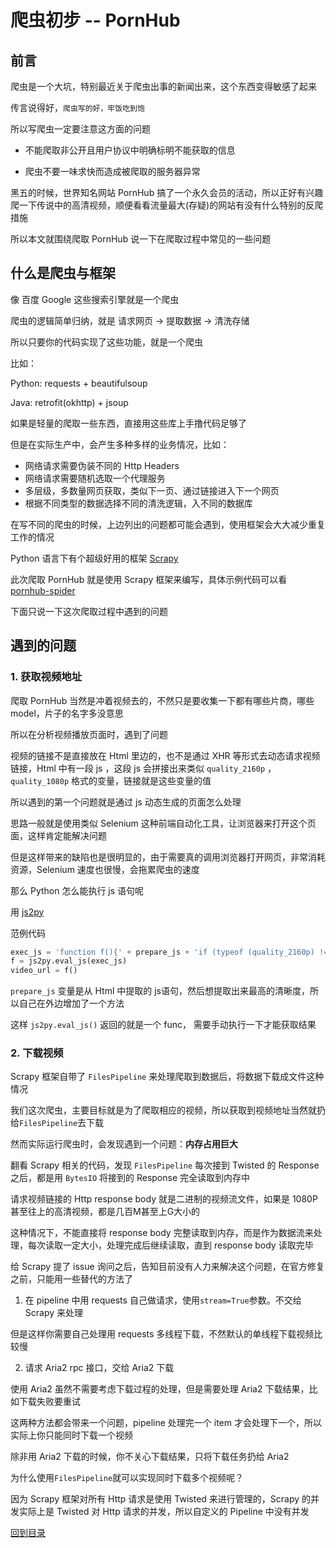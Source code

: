 # 爬虫初步 -- PornHub


## 前言

爬虫是一个大坑，特别最近关于爬虫出事的新闻出来，这个东西变得敏感了起来

传言说得好，`爬虫写的好，牢饭吃到饱` 

所以写爬虫一定要注意这方面的问题

- 不能爬取非公开且用户协议中明确标明不能获取的信息

- 爬虫不要一味求快而造成被爬取的服务器异常


黑五的时候，世界知名网站 PornHub 搞了一个永久会员的活动，所以正好有兴趣爬一下传说中的高清视频，顺便看看流量最大(存疑)的网站有没有什么特别的反爬措施

所以本文就围绕爬取 PornHub 说一下在爬取过程中常见的一些问题


## 什么是爬虫与框架

像 百度 Google 这些搜索引擎就是一个爬虫

爬虫的逻辑简单归纳，就是 请求网页 -> 提取数据 -> 清洗存储

所以只要你的代码实现了这些功能，就是一个爬虫

比如：

Python: requests + beautifulsoup

Java: retrofit(okhttp) + jsoup

如果是轻量的爬取一些东西，直接用这些库上手撸代码足够了

但是在实际生产中，会产生多种多样的业务情况，比如：

- 网络请求需要伪装不同的 Http Headers
- 网络请求需要随机选取一个代理服务
- 多层级，多数量网页获取，类似下一页、通过链接进入下一个网页
- 根据不同类型的数据选择不同的清洗逻辑，入不同的数据库

在写不同的爬虫的时候，上边列出的问题都可能会遇到，使用框架会大大减少重复工作的情况

Python 语言下有个超级好用的框架 [Scrapy](https://scrapy.org/)

此次爬取 PornHub 就是使用 Scrapy 框架来编写，具体示例代码可以看 [pornhub-spider](https://github.com/lizhaode/pornhub)

下面只说一下这次爬取过程中遇到的问题

## 遇到的问题

### 1. 获取视频地址

爬取 PornHub 当然是冲着视频去的，不然只是要收集一下都有哪些片商，哪些model，片子的名字多没意思

所以在分析视频播放页面时，遇到了问题

视频的链接不是直接放在 Html 里边的，也不是通过 XHR 等形式去动态请求视频链接，Html 中有一段 js ，这段 js 会拼接出来类似 `quality_2160p` ，`quality_1080p` 格式的变量，链接就是这些变量的值

所以遇到的第一个问题就是通过 js 动态生成的页面怎么处理

思路一般就是使用类似 Selenium 这种前端自动化工具，让浏览器来打开这个页面，这样肯定能解决问题

但是这样带来的缺陷也是很明显的，由于需要真的调用浏览器打开网页，非常消耗资源，Selenium 速度也很慢，会拖累爬虫的速度

那么 Python 怎么能执行 js 语句呢

用 [js2py](https://github.com/PiotrDabkowski/Js2Py)

范例代码

```python
exec_js = 'function f(){' + prepare_js + 'if (typeof (quality_2160p) != "undefined") { return quality_2160p; } else if (typeof (quality_1440p) != "undefined") { return quality_1440p;} else if (typeof (quality_1080p) != "undefined") {return quality_1080p;} else if (typeof (quality_720p) != "undefined") { return quality_720p; } else { return ""; }} '
f = js2py.eval_js(exec_js)
video_url = f()
```

`prepare_js` 变量是从 Html 中提取的 js语句，然后想提取出来最高的清晰度，所以自己在外边增加了一个方法

这样 `js2py.eval_js()` 返回的就是一个 func， 需要手动执行一下才能获取结果

### 2. 下载视频

Scrapy 框架自带了 `FilesPipeline` 来处理爬取到数据后，将数据下载成文件这种情况

我们这次爬虫，主要目标就是为了爬取相应的视频，所以获取到视频地址当然就扔给`FilesPipeline`去下载

然而实际运行爬虫时，会发现遇到一个问题：**内存占用巨大**

翻看 Scrapy 相关的代码，发现 `FilesPipeline` 每次接到 Twisted 的 Response 之后，都是用 `BytesIO` 将接到的 Response 完全读取到内存中

请求视频链接的 Http response body 就是二进制的视频流文件，如果是 1080P 甚至往上的高清视频，都是几百M甚至上G大小的

这种情况下，不能直接将 response body 完整读取到内存，而是作为数据流来处理，每次读取一定大小，处理完成后继续读取，直到 response body 读取完毕

给 Scrapy 提了 issue 询问之后，告知目前没有人力来解决这个问题，在官方修复之前，只能用一些替代的方法了

1. 在 pipeline 中用 requests 自己做请求，使用`stream=True`参数。不交给 Scrapy 来处理

但是这样你需要自己处理用 requests 多线程下载，不然默认的单线程下载视频比较慢

2. 请求 Aria2 rpc 接口，交给 Aria2 下载

使用 Aria2 虽然不需要考虑下载过程的处理，但是需要处理 Aria2 下载结果，比如下载失败要重试

这两种方法都会带来一个问题，pipeline 处理完一个 item 才会处理下一个，所以实际上你只能同时下载一个视频

除非用 Aria2 下载的时候，你不关心下载结果，只将下载任务扔给 Aria2

为什么使用`FilesPipeline`就可以实现同时下载多个视频呢？

因为 Scrapy 框架对所有 Http 请求是使用 Twisted 来进行管理的，Scrapy 的并发实际上是 Twisted 对 Http 请求的并发，所以自定义的 Pipeline 中没有并发

[回到目录](README.md)